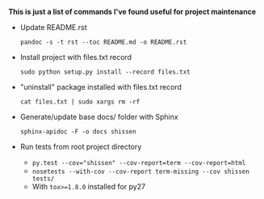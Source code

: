 **This is just a list of commands I've found useful for project maintenance**


* Update README.rst

    ```pandoc -s -t rst --toc README.md -o README.rst```

* Install project with files.txt record

    ```sudo python setup.py install --record files.txt```

* "uninstall" package installed with files.txt record

    ```cat files.txt | sudo xargs rm -rf```

* Generate/update base docs/ folder with Sphinx

    ```sphinx-apidoc -F -o docs shissen```

* Run tests from root project directory

    * `py.test --cov="shissen" --cov-report=term --cov-report=html`
    * `nosetests --with-cov --cov-report term-missing --cov shissen tests/`
    * With `tox>=1.8.0` installed for py27
